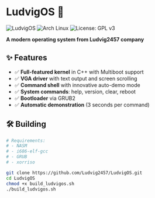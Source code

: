 # LudvigOS 🚀

![LudvigOS](https://img.shields.io/badge/Version-1.0-blue)
![Arch Linux](https://img.shields.io/badge/Built%20on-Arch%20Linux-1793D1)
![License: GPL v3](https://img.shields.io/badge/License-GPLv3-blue.svg)

**A modern operating system from Ludvig2457 company**

## ✨ Features

- ✅ **Full-featured kernel** in C++ with Multiboot support
- ✅ **VGA driver** with text output and screen scrolling
- ✅ **Command shell** with innovative auto-demo mode
- ✅ **System commands**: help, version, clear, reboot
- ✅ **Bootloader** via GRUB2
- ✅ **Automatic demonstration** (3 seconds per command)

## 🛠 Building

```bash
# Requirements:
# - NASM
# - i686-elf-gcc
# - GRUB
# - xorriso

git clone https://github.com/Ludvig2457/LudvigOS.git
cd LudvigOS
chmod +x build_ludvigos.sh
./build_ludvigos.sh
